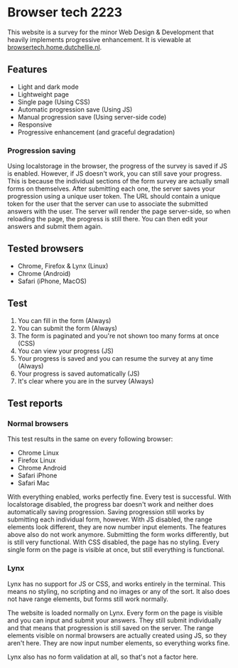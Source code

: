# Browser tech 2223

This website is a survey for the minor Web Design & Development that heavily implements progressive enhancement.
It is viewable at [browsertech.home.dutchellie.nl](https://browsertech.home.dutchellie.nl).

## Features

- Light and dark mode
- Lightweight page
- Single page	(Using CSS)
- Automatic progression save (Using JS)
- Manual progression save (Using server-side code)
- Responsive
- Progressive enhancement (and graceful degradation)

### Progression saving

Using localstorage in the browser, the progress of the survey is saved if JS is enabled.
However, if JS doesn't work, you can still save your progress.
This is because the individual sections of the form survey are actually small forms on themselves.
After submitting each one, the server saves your progression using a unique user token.
The URL should contain a unique token for the user that the server can use to associate the submitted answers with the user.
The server will render the page server-side, so when reloading the page, the progress is still there.
You can then edit your answers and submit them again.

## Tested browsers

- Chrome, Firefox & Lynx (Linux)
- Chrome (Android)
- Safari (iPhone, MacOS)

## Test

1. You can fill in the form (Always)
2. You can submit the form	(Always)
3. The form is paginated and you're not shown too many forms at once (CSS)
4. You can view your progress (JS)
5. Your progress is saved and you can resume the survey at any time (Always)
6. Your progress is saved automatically (JS)
7. It's clear where you are in the survey (Always)

## Test reports

### Normal browsers

This test results in the same on every following browser:

- Chrome Linux
- Firefox Linux
- Chrome Android
- Safari iPhone
- Safari Mac

With everything enabled, works perfectly fine.
Every test is successful.
With localstorage disabled, the progress bar doesn't work and neither does automatically saving progression.
Saving progression still works by submitting each individual form, however.
With JS disabled, the range elements look different, they are now number input elements.
The features above also do not work anymore.
Submitting the form works differently, but is still very functional.
With CSS disabled, the page has no styling.
Every single form on the page is visible at once, but still everything is functional.

### Lynx

Lynx has no support for JS or CSS, and works entirely in the terminal.
This means no styling, no scripting and no images or any of the sort.
It also does not have range elements, but forms still work normally.

The website is loaded normally on Lynx.
Every form on the page is visible and you can input and submit your answers.
They still submit individually and that means that progression is still saved on the server.
The range elements visible on normal browsers are actually created using JS, so they aren't here.
They are now input number elements, so everything works fine.

Lynx also has no form validation at all, so that's not a factor here.

<!-- ## Hoe werkt dit

De gebruiker krijgt een URL met een token in de URL query params, deze is uniek aan deze gebruiker.
Wanneer deze gebruiker naar de pagina gaat voor de eerste keer wordt er door de server gekeken of de gebruiker dit formulier al eens heeft ingevuld.
Als de gebruiker nog niks heeft gedaan, dan wordt de standaard pagina teruggestuurd.
De pagina heeft meerdere `<form>` elementen, voor elke categorie 1.
Voor elk `<form>` element moet de gebruiker na het invullen deze submitten.
Als dit formulier wordt verzonden wordt dit met een POST request gedaan.
De token van de gebruiker wordt meegestuurd door een hidden input veld waar de gebruikers token in geplaatst wordt, en de data wordt op de server opgeslagen.
De volgende keer dat de gebruiker de pagina laadt, **worden de al gesubmitte formulieren op de server voorgerenderd om alle data te bevatten.**
 -->
